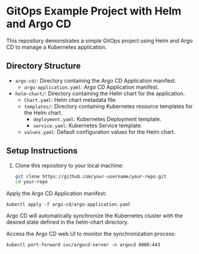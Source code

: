 # GitOps Example Project with Helm and Argo CD

This repository demonstrates a simple GitOps project using Helm and Argo CD to manage a Kubernetes application.

## Directory Structure

- `argo-cd/`: Directory containing the Argo CD Application manifest.
  - `argo-application.yaml`: Argo CD Application manifest.
- `helm-chart/`: Directory containing the Helm chart for the application.
  - `Chart.yaml`: Helm chart metadata file.
  - `templates/`: Directory containing Kubernetes resource templates for the Helm chart.
    - `deployment.yaml`: Kubernetes Deployment template.
    - `service.yaml`: Kubernetes Service template.
  - `values.yaml`: Default configuration values for the Helm chart.

## Setup Instructions

1. Clone this repository to your local machine:

   ```sh
   git clone https://github.com/your-username/your-repo.git
   cd your-repo

Apply the Argo CD Application manifest:


    kubectl apply -f argo-cd/argo-application.yaml

Argo CD will automatically synchronize the Kubernetes cluster with the desired state defined in the helm-chart directory.

Access the Argo CD web UI to monitor the synchronization process:

    kubectl port-forward svc/argocd-server -n argocd 8080:443
